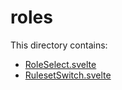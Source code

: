 # roles

This directory contains:

- [RoleSelect.svelte](src/lib/components/roles/RoleSelect.svelte)
- [RulesetSwitch.svelte](src/lib/components/roles/RulesetSwitch.svelte)
